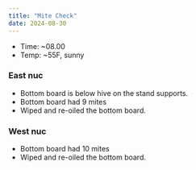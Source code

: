 ```yaml
---
title: "Mite Check"
date: 2024-08-30
---
```


- Time: ~08.00
- Temp: ~55F, sunny

### East nuc

- Bottom board is below hive on the stand supports.
- Bottom board had 9 mites
- Wiped and re-oiled the bottom board.

### West nuc

- Bottom board had 10 mites
- Wiped and re-oiled the bottom board.

